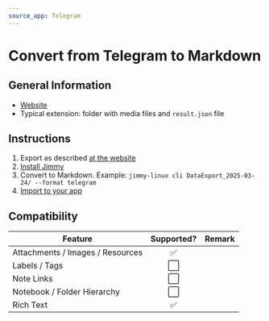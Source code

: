```yaml
---
source_app: Telegram
---
```


# Convert from Telegram to Markdown

## General Information

- [Website](https://telegram.org/)
- Typical extension: folder with media files and `result.json` file

## Instructions

1. Export as described [at the website](https://telegram.org/blog/export-and-more)
2. [Install Jimmy](../index.md#installation)
3. Convert to Markdown. Example: `jimmy-linux cli DataExport_2025-03-24/ --format telegram`
4. [Import to your app](../import_instructions.md)

## Compatibility

| Feature | Supported? | Remark |
| --- | :---: | --- |
| Attachments / Images / Resources | ✅ | |
| Labels / Tags | ⬜ | |
| Note Links | ⬜ | |
| Notebook / Folder Hierarchy | ⬜ | |
| Rich Text | ✅ | |
